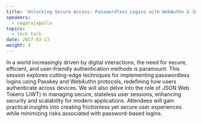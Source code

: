 ```yaml
---
title: 'Unlocking Secure Access: Passwordless Logins with WebAuthn & JWT'
speakers:
  - nagarajapalla
topics:
  - tech talk
date: 2017-03-23
weight: 4
---
```


In a world increasingly driven by digital interactions, the need for secure, efficient, and user-friendly authentication methods is paramount. This session explores cutting-edge techniques for implementing passwordless logins using Passkey and WebAuthn protocols, redefining how users authenticate across devices. We will also delve into the role of JSON Web Tokens (JWT) in managing secure, stateless user sessions, enhancing security and scalability for modern applications. Attendees will gain practical insights into creating frictionless yet secure user experiences while minimizing risks associated with password-based logins.